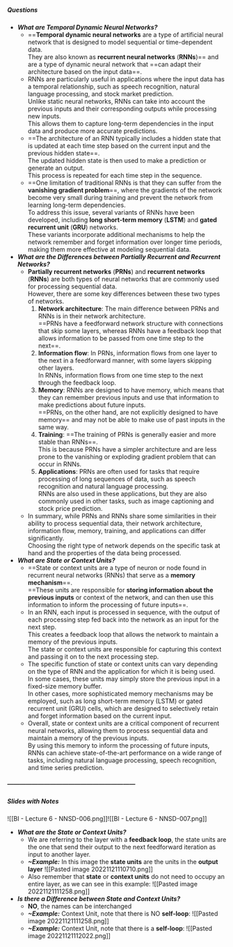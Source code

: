 ##### Questions
- ***What are Temporal Dynamic Neural Networks?***
	- ==**Temporal dynamic neural networks** are a type of artificial neural network that is designed to model sequential or time-dependent data. <br>They are also known as **recurrent neural networks** (**RNNs**)== and are a type of dynamic neural network that ==can adapt their architecture based on the input data==.
	- RNNs are particularly useful in applications where the input data has a temporal relationship, such as speech recognition, natural language processing, and stock market prediction. <br>Unlike static neural networks, RNNs can take into account the previous inputs and their corresponding outputs while processing new inputs. <br>This allows them to capture long-term dependencies in the input data and produce more accurate predictions.
	- ==The architecture of an RNN typically includes a hidden state that is updated at each time step based on the current input and the previous hidden state==. <br>The updated hidden state is then used to make a prediction or generate an output. <br>This process is repeated for each time step in the sequence.
	- ==One limitation of traditional RNNs is that they can suffer from the **vanishing gradient problem**==, where the gradients of the network become very small during training and prevent the network from learning long-term dependencies. <br>To address this issue, several variants of RNNs have been developed, including **long short-term memory** (**LSTM**) and **gated recurrent unit** (**GRU**) networks. <br>These variants incorporate additional mechanisms to help the network remember and forget information over longer time periods, making them more effective at modeling sequential data.
- ***What are the Differences between Partially Recurrent and Recurrent Networks?***
	- **Partially recurrent networks** (**PRNs**) and **recurrent networks** (**RNNs**) are both types of neural networks that are commonly used for processing sequential data. <br>However, there are some key differences between these two types of networks.
	  1. **Network architecture**: The main difference between PRNs and RNNs is in their network architecture. <br>==PRNs have a feedforward network structure with connections that skip some layers, whereas RNNs have a feedback loop that allows information to be passed from one time step to the next==.
	  2. **Information flow**: In PRNs, information flows from one layer to the next in a feedforward manner, with some layers skipping other layers. <br>In RNNs, information flows from one time step to the next through the feedback loop.
	  3. **Memory**: RNNs are designed to have memory, which means that they can remember previous inputs and use that information to make predictions about future inputs. <br>==PRNs, on the other hand, are not explicitly designed to have memory== and may not be able to make use of past inputs in the same way.
	  4. **Training**: ==The training of PRNs is generally easier and more stable than RNNs==. <br>This is because PRNs have a simpler architecture and are less prone to the vanishing or exploding gradient problem that can occur in RNNs.
	  5. **Applications**: PRNs are often used for tasks that require processing of long sequences of data, such as speech recognition and natural language processing. <br>RNNs are also used in these applications, but they are also commonly used in other tasks, such as image captioning and stock price prediction.
	- In summary, while PRNs and RNNs share some similarities in their ability to process sequential data, their network architecture, information flow, memory, training, and applications can differ significantly. <br>Choosing the right type of network depends on the specific task at hand and the properties of the data being processed.
- ***What are State or Context Units?***
	- ==State or context units are a type of neuron or node found in recurrent neural networks (RNNs) that serve as a **memory mechanism**==. <br>==These units are responsible for **storing information about the previous inputs** or context of the network, and can then use this information to inform the processing of future inputs==.
	- In an RNN, each input is processed in sequence, with the output of each processing step fed back into the network as an input for the next step. <br>This creates a feedback loop that allows the network to maintain a memory of the previous inputs. <br>The state or context units are responsible for capturing this context and passing it on to the next processing step.
	- The specific function of state or context units can vary depending on the type of RNN and the application for which it is being used. <br>In some cases, these units may simply store the previous input in a fixed-size memory buffer. <br>In other cases, more sophisticated memory mechanisms may be employed, such as long short-term memory (LSTM) or gated recurrent unit (GRU) cells, which are designed to selectively retain and forget information based on the current input.
	- Overall, state or context units are a critical component of recurrent neural networks, allowing them to process sequential data and maintain a memory of the previous inputs. <br>By using this memory to inform the processing of future inputs, RNNs can achieve state-of-the-art performance on a wide range of tasks, including natural language processing, speech recognition, and time series prediction.

##### —————————————————————
##### Slides with Notes
![[BI - Lecture 6 - NNSD-006.png]]![[BI - Lecture 6 - NNSD-007.png]]

- ***What are the State or Context Units?***
	- We are referring to the layer with a **feedback loop**, the state units are the one that send their output to the next feedforward iteration as input to another layer.
	- ***~Example:*** In this image the **state units** are the units in the **output layer** ![[Pasted image 20221121110710.png]]
	- Also remember that **state** or **context units** do not need to occupy an entire layer, as we can see in this example: ![[Pasted image 20221121111258.png]]
- ***Is there a Difference between State and Context Units?***
	- **NO**, the names can be interchanged
	- ***~Example:*** Context Unit, note that there is NO **self-loop**: ![[Pasted image 20221121111258.png]]
	- ***~Example:*** Context Unit, note that there is a **self-loop**: ![[Pasted image 20221121112022.png]]